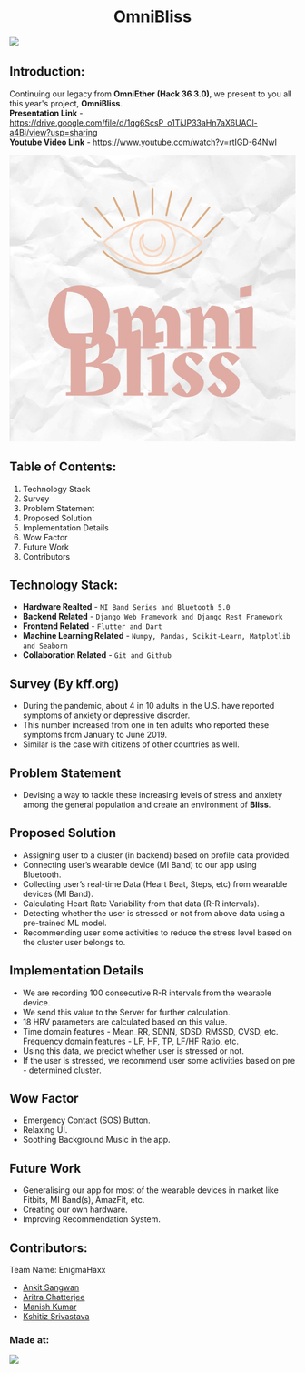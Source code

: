 <h1 align="center">OmniBliss</h1>
<p align="center"></p>

<a href="https://hack36.com"> <img src="http://bit.ly/BuiltAtHack36" height=20px> </a>

## Introduction:
Continuing our legacy from **OmniEther (Hack 36 3.0)**, we present to you all this year's project, **OmniBliss**.
<br/>
**Presentation Link** - https://drive.google.com/file/d/1qg6ScsP_o1TiJP33aHn7aX6UACl-a4Bi/view?usp=sharing
<br>
**Youtube Video Link** - https://www.youtube.com/watch?v=rtIGD-64NwI

![Image of Homepage](./Images/OmniBlissLogo.jpeg?raw=true)

## Table of Contents:
1. Technology Stack
2. Survey
3. Problem Statement
4. Proposed Solution
5. Implementation Details
6. Wow Factor
7. Future Work
8. Contributors

## Technology Stack:
* **Hardware Realted** - `MI Band Series and Bluetooth 5.0`
* **Backend Related** - `Django Web Framework and Django Rest Framework`
* **Frontend Related** - `Flutter and Dart`
* **Machine Learning Related** - `Numpy, Pandas, Scikit-Learn, Matplotlib and Seaborn`
* **Collaboration Related** - `Git and Github`


## Survey (By kff.org)
* During the pandemic, about 4 in 10 adults in the U.S. have reported
symptoms of anxiety or depressive disorder.
* This number increased from one in ten adults who reported these
symptoms from January to June 2019.
* Similar is the case with citizens of other countries as well.


## Problem Statement
* Devising a way to tackle these increasing levels of stress and anxiety
among the general population and create an environment of **Bliss**.


## Proposed Solution
* Assigning user to a cluster (in backend) based on profile
data provided.
* Connecting user’s wearable device (MI Band) to our app
using Bluetooth.
* Collecting user’s real-time Data (Heart Beat, Steps, etc)
from wearable devices (MI Band).
* Calculating Heart Rate Variability from that data
(R-R intervals).
* Detecting whether the user is stressed or not from above data using
a pre-trained ML model.
* Recommending user some activities to reduce the stress level based
on the cluster user belongs to.

## Implementation Details
* We are recording 100 consecutive R-R intervals from the wearable
device.
* We send this value to the Server for further calculation.
* 18 HRV parameters are calculated based on this value.
* Time domain features - Mean_RR, SDNN, SDSD, RMSSD, CVSD, etc.
Frequency domain features - LF, HF, TP, LF/HF Ratio, etc.
* Using this data, we predict whether user is stressed or not.
* If the user is stressed, we recommend user some activities based on
pre - determined cluster.

## Wow Factor
* Emergency Contact (SOS) Button.
* Relaxing UI.
* Soothing Background Music in the app.

## Future Work
* Generalising our app for most of the wearable devices
in market like Fitbits, MI Band(s), AmazFit, etc.
* Creating our own hardware.
* Improving Recommendation System.



## Contributors:
Team Name: EnigmaHaxx
* <a href="https://github.com/ankitsangwan1999">Ankit Sangwan</a>
* <a href="https://github.com/arc29">Aritra Chatterjee</a>
* <a href="https://github.com/thisismanishkumar">Manish Kumar</a>
* <a href="https://github.com/pirateksh">Kshitiz Srivastava</a>

### Made at:
<a href="https://hack36.com"> <img src="http://bit.ly/BuiltAtHack36" height=20px> </a>
